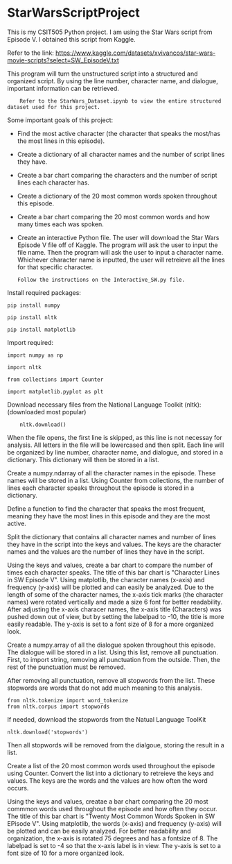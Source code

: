 # StarWarsScriptProject

This is my CSIT505 Python project. I am using the Star Wars script from Episode V. I obtained this script from Kaggle.

Refer to the link: https://www.kaggle.com/datasets/xvivancos/star-wars-movie-scripts?select=SW_EpisodeV.txt

This program will turn the unstructured script into a structured and organized script. By using the line number, character name, and dialogue, important information can be retrieved. 

        Refer to the StarWars_Dataset.ipynb to view the entire structured dataset used for this project.

Some important goals of this project:
- Find the most active character (the character that speaks the most/has the most lines in this episode).
- Create a dictionary of all character names and the number of script lines they have.
- Create a bar chart comparing the characters and the number of script lines each character has.

- Create a dictionary of the 20 most common words spoken throughout this episode.
- Create a bar chart comparing the 20 most common words and how many times each was spoken.

- Create an interactive Python file. The user will download the Star Wars Episode V file off of Kaggle. The program will ask the user to input the file name. Then the program will ask the user to input a character name. Whichever character name is inputted, the user will retreieve all the lines for that specific character.

      Follow the instructions on the Interactive_SW.py file.

Install required packages:

    pip install numpy
    
    pip install nltk
    
    pip install matplotlib

Import required:

    import numpy as np
    
    import nltk

    from collections import Counter
  
    import matplotlib.pyplot as plt
 
Download necessary files from the National Language Toolkit (nltk): (downloaded most popular)

        nltk.download()


When the file opens, the first line is skipped, as this line is not necessay for analysis. All letters in the file will be lowercased and then split. Each line will be organized by line number, character name, and dialogue, and stored in a dictionary. This dictionary will then be stored in a list. 

Create a numpy.ndarray of all the character names in the episode. These names will be stored in a list. Using Counter from collections, the number of lines each character speaks throughout the episode is stored in a dictionary.

Define a function to find the character that speaks the most frequent, meaning they have the most lines in this episode and they are the most active.

Split the dictionary that contains all character names and number of lines they have in the script into the keys and values. The keys are the character names and the values are the number of lines they have in the script.

Using the keys and values, create a bar chart to compare the number of times each character speaks. The title of this bar chart is "Character Lines in SW Episode V". Using matplotlib, the character names (x-axis) and frequency (y-axis) will be plotted and can easily be analyzed. Due to the length of some of the character names, the x-axis tick marks (the character names) were rotated vertically and made a size 6 font for better readability. After adjusting the x-axis characer names, the x-axis title (Characters) was pushed down out of view, but by setting the labelpad to -10, the title is more easily readable. The y-axis is set to a font size of 8 for a more organized look.


Create a numpy.array of all the dialogue spoken throughout this episode. The dialogue will be stored in a list. Using this list, remove all punctuation. First, to import string, removing all punctuation from the outside. Then, the rest of the punctuation must be removed.


After removing all punctuation, remove all stopwords from the list. These stopwords are words that do not add much meaning to this analysis.

    from nltk.tokenize import word_tokenize
    from nltk.corpus import stopwords

If needed, download the stopwords from the Natual Language ToolKit

    nltk.download('stopwords')

Then all stopwords will be removed from the dialgoue, storing the result in a list.

Create a list of the 20 most common words used throughout the episode using Counter. Convert the list into a dictionary to retreieve the keys and values. The keys are the words and the values are how often the word occurs. 

Using the keys and values, creatae a bar chart comparing the 20 most commmon words used throughout the episode and how often they occur. The title of this bar chart is "Twenty Most Common Words Spoken in SW EPisode V". Using matplotlib, the words (x-axis) and frequency (y-axis) will be plotted and can be easily analyzed. For better readability and organization, the x-axis is rotated 75 degrees and has a fontsize of 8. The labelpad is set to -4 so that the x-axis label is in view. The y-axis is set to a font size of 10 for a more organized look.

    

